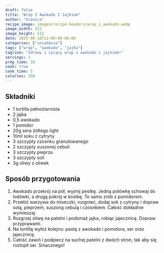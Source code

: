 ```yaml
---
draft: false
title: "Wrap Z Awokado I Jajkiem"
author: "Granica"
recipe_image: images/recipe-headers/wrap_z_awokado.webp
image_width: 512
image_height: 512
date: 2025-06-18T12:00:00-00:00
categories: ["sniadania"]
tags: ["wrap", "awokado", "jajka"]
tagline: "Zdrowy i sycący wrap z awokado i jajkiem!"
servings: 1
prep_time: 10
cook: true
cook_time: 5
calories: 350
---
```


## Składniki
- 1 tortilla pełnoziarnista
- 2 jajka
- 0,5 awokado
- 1 pomidor
- 20g sera żółtego light
- 10ml soku z cytryny
- 3 szczypty czosnku granulowanego
- 2 szczypty suszonej cebuli
- 3 szczypty pieprzu
- 3 szczypty soli
- 3g oliwy z oliwek

## Sposób przygotowania
1. Awokado przekrój na pół, wyjmij pestkę. Jedną połówkę schowaj do lodówki, a drugą pokrój w kostkę. To samo zrób z pomidorem.
2. Przełóż warzywa do miseczki, rozgnieć, dodaj sok z cytryny i dopraw solą, pieprzem, suszoną cebulą i czosnkiem. Całość dokładnie wymieszaj.
3. Rozgrzej oliwę na patelni i podsmaż jajka, robiąc jajecznicę. Dopraw przyprawami.
4. Na tortillę wyłóż kolejno: pastę z awokado i pomidora, ser oraz jajecznicę.
5. Całość zawiń i podpiecz na suchej patelni z dwóch stron, tak aby się roztopił ser. Smacznego!
